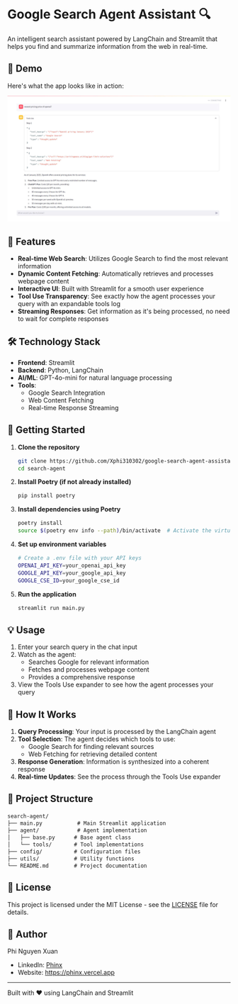 # Google Search Agent Assistant 🔍

An intelligent search assistant powered by LangChain and Streamlit that helps you find and summarize information from the web in real-time.

## 📸 Demo

Here's what the app looks like in action:

![App Screenshot](./assets/agent.jpg)

## 🌟 Features

- **Real-time Web Search**: Utilizes Google Search to find the most relevant information
- **Dynamic Content Fetching**: Automatically retrieves and processes webpage content
- **Interactive UI**: Built with Streamlit for a smooth user experience
- **Tool Use Transparency**: See exactly how the agent processes your query with an expandable tools log
- **Streaming Responses**: Get information as it's being processed, no need to wait for complete responses

## 🛠️ Technology Stack

- **Frontend**: Streamlit
- **Backend**: Python, LangChain
- **AI/ML**: GPT-4o-mini for natural language processing
- **Tools**: 
  - Google Search Integration
  - Web Content Fetching
  - Real-time Response Streaming

## 🚀 Getting Started

1. **Clone the repository**
   ```bash
   git clone https://github.com/Xphi310302/google-search-agent-assistant.git
   cd search-agent
   ```

2. **Install Poetry (if not already installed)**
   ```bash
   pip install poetry
   ```

3. **Install dependencies using Poetry**
   ```bash
   poetry install
   source $(poetry env info --path)/bin/activate  # Activate the virtual environment
   ```

4. **Set up environment variables**
   ```bash
   # Create a .env file with your API keys
   OPENAI_API_KEY=your_openai_api_key
   GOOGLE_API_KEY=your_google_api_key
   GOOGLE_CSE_ID=your_google_cse_id
   ```

5. **Run the application**
   ```bash
   streamlit run main.py
   ```

## 💡 Usage

1. Enter your search query in the chat input
2. Watch as the agent:
   - Searches Google for relevant information
   - Fetches and processes webpage content
   - Provides a comprehensive response
3. View the Tools Use expander to see how the agent processes your query

## 🔄 How It Works

1. **Query Processing**: Your input is processed by the LangChain agent
2. **Tool Selection**: The agent decides which tools to use:
   - Google Search for finding relevant sources
   - Web Fetching for retrieving detailed content
3. **Response Generation**: Information is synthesized into a coherent response
4. **Real-time Updates**: See the process through the Tools Use expander

## 📝 Project Structure

```
search-agent/
├── main.py           # Main Streamlit application
├── agent/            # Agent implementation
│   ├── base.py      # Base agent class
│   └── tools/       # Tool implementations
├── config/          # Configuration files
├── utils/           # Utility functions
└── README.md        # Project documentation
```

## 📄 License

This project is licensed under the MIT License - see the [LICENSE](LICENSE) file for details.

## 👤 Author

Phi Nguyen Xuan
- LinkedIn: [Phinx](https://www.linkedin.com/in/phinx/)
- Website: https://phinx.vercel.app

---
Built with ❤️ using LangChain and Streamlit